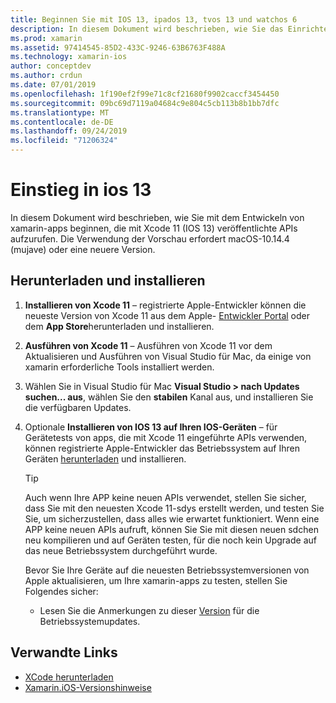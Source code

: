```yaml
---
title: Beginnen Sie mit IOS 13, ipados 13, tvos 13 und watchos 6
description: In diesem Dokument wird beschrieben, wie Sie das Einrichten von IOS 13-, ipados 13-, tvos 13-und watchos 6-apps mit xamarin einrichten. Darin wird erläutert, wie Sie Xcode 11 herunterladen und Visual Studio für Mac aktualisieren.
ms.prod: xamarin
ms.assetid: 97414545-85D2-433C-9246-63B6763F488A
ms.technology: xamarin-ios
author: conceptdev
ms.author: crdun
ms.date: 07/01/2019
ms.openlocfilehash: 1f190ef2f99e71c8cf21680f9902caccf3454450
ms.sourcegitcommit: 09bc69d7119a04684c9e804c5cb113b8b1bb7dfc
ms.translationtype: MT
ms.contentlocale: de-DE
ms.lasthandoff: 09/24/2019
ms.locfileid: "71206324"
---
```

# <a name="get-started-with-ios-13"></a>Einstieg in ios 13

In diesem Dokument wird beschrieben, wie Sie mit dem Entwickeln von xamarin-apps beginnen, die mit Xcode 11 (IOS 13) veröffentlichte APIs aufzurufen. Die Verwendung der Vorschau erfordert macOS-10.14.4 (mujave) oder eine neuere Version.

## <a name="download-and-install"></a>Herunterladen und installieren

1. **Installieren von Xcode 11** – registrierte Apple-Entwickler können die neueste Version von Xcode 11 aus dem Apple- [Entwickler Portal](https://developer.apple.com/download/) oder dem **App Store**herunterladen und installieren.

2. **Ausführen von Xcode 11** – Ausführen von Xcode 11 vor dem Aktualisieren und Ausführen von Visual Studio für Mac, da einige von xamarin erforderliche Tools installiert werden.

3. Wählen Sie in Visual Studio für Mac **Visual Studio > nach Updates suchen... aus**, wählen Sie den **stabilen** Kanal aus, und installieren Sie die verfügbaren Updates.

4. Optionale **Installieren von IOS 13 auf Ihren IOS-Geräten** – für Gerätetests von apps, die mit Xcode 11 eingeführte APIs verwenden, können registrierte Apple-Entwickler das Betriebssystem auf Ihren Geräten [herunterladen](https://developer.apple.com/download) und installieren. 

   > [!TIP]
   > Auch wenn Ihre APP keine neuen APIs verwendet, stellen Sie sicher, dass Sie mit den neuesten Xcode 11-sdys erstellt werden, und testen Sie Sie, um sicherzustellen, dass alles wie erwartet funktioniert. Wenn eine APP keine neuen APIs aufruft, können Sie Sie mit diesen neuen sdchen neu kompilieren und auf Geräten testen, für die noch kein Upgrade auf das neue Betriebssystem durchgeführt wurde.
   >
   > Bevor Sie Ihre Geräte auf die neuesten Betriebssystemversionen von Apple aktualisieren, um Ihre xamarin-apps zu testen, stellen Sie Folgendes sicher:
   >
   > - Lesen Sie die Anmerkungen zu dieser [Version](https://developer.apple.com/download/) für die Betriebssystemupdates.

## <a name="related-links"></a>Verwandte Links

- [XCode herunterladen](https://developer.apple.com/download/)
- [Xamarin.iOS-Versionshinweise](/xamarin/ios/release-notes/13/13.0)
